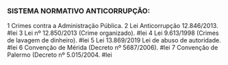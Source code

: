 ### SISTEMA NORMATIVO ANTICORRUPÇÃO: 
1 Crimes contra a Administração Pública. 
2 Lei Anticorrupção 12.846/2013.  #lei
3 Lei nº 12.850/2013 (Crime organizado).  #lei
4 Lei 9.613/1998 (Crimes de lavagem de dinheiro). #lei
5 Lei 13.869/2019 Lei de abuso de autoridade. #lei
6 Convenção de Mérida (Decreto nº 5687/2006).  #lei
7 Convenção de Palermo (Decreto nº 5.015/2004. #lei
